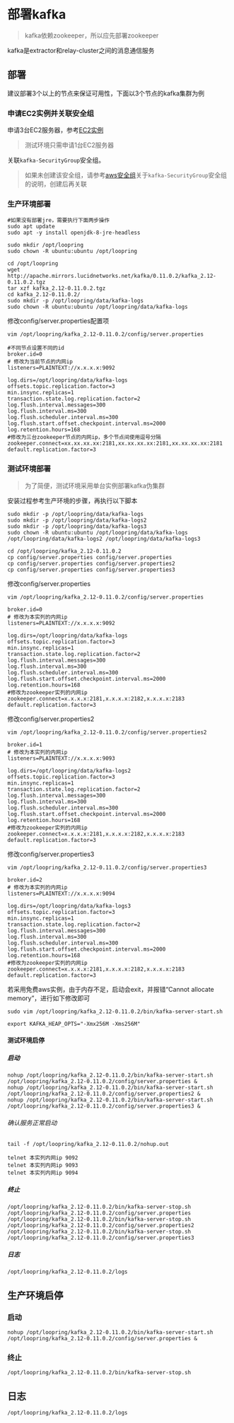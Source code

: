 # 部署kafka

> kafka依赖zookeeper，所以应先部署zookeeper

kafka是extractor和relay-cluster之间的消息通信服务

## 部署
建议部署3个以上的节点来保证可用性，下面以3个节点的kafka集群为例

### 申请EC2实例并关联安全组
申请3台EC2服务器，参考[EC2实例](new_ec2_cn.md)
>测试环境只需申请1台EC2服务器

关联`kafka-SecurityGroup`安全组。
> 如果未创建该安全组，请参考[aws安全组](security_group_cn.md)关于`kafka-SecurityGroup`安全组的说明，创建后再关联

### 生产环境部署
```
#如果没有部署jre，需要执行下面两步操作
sudo apt update
sudo apt -y install openjdk-8-jre-headless

sudo mkdir /opt/loopring
sudo chown -R ubuntu:ubuntu /opt/loopring

cd /opt/loopring
wget http://apache.mirrors.lucidnetworks.net/kafka/0.11.0.2/kafka_2.12-0.11.0.2.tgz
tar xzf kafka_2.12-0.11.0.2.tgz
cd kafka_2.12-0.11.0.2/
sudo mkdir -p /opt/loopring/data/kafka-logs
sudo chown -R ubuntu:ubuntu /opt/loopring/data/kafka-logs
```
修改config/server.properties配置项

`vim /opt/loopring/kafka_2.12-0.11.0.2/config/server.properties`
```
#不同节点设置不同的id
broker.id=0
# 修改为当前节点的内网ip
listeners=PLAINTEXT://x.x.x.x:9092

log.dirs=/opt/loopring/data/kafka-logs
offsets.topic.replication.factor=3
min.insync.replicas=1
transaction.state.log.replication.factor=2
log.flush.interval.messages=300
log.flush.interval.ms=300
log.flush.scheduler.interval.ms=300
log.flush.start.offset.checkpoint.interval.ms=2000
log.retention.hours=168
#修改为三台zookeeper节点的内网ip，多个节点间使用逗号分隔
zookeeper.connect=xx.xx.xx.xx:2181,xx.xx.xx.xx:2181,xx.xx.xx.xx:2181
default.replication.factor=3
```
### 测试环境部署
>为了简便，测试环境采用单台实例部署kafka伪集群

安装过程参考生产环境的步骤，再执行以下脚本
```
sudo mkdir -p /opt/loopring/data/kafka-logs
sudo mkdir -p /opt/loopring/data/kafka-logs2
sudo mkdir -p /opt/loopring/data/kafka-logs3
sudo chown -R ubuntu:ubuntu /opt/loopring/data/kafka-logs /opt/loopring/data/kafka-logs2 /opt/loopring/data/kafka-logs3

cd /opt/loopring/kafka_2.12-0.11.0.2
cp config/server.properties config/server.properties
cp config/server.properties config/server.properties2
cp config/server.properties config/server.properties3
```
修改config/server.properties

`vim /opt/loopring/kafka_2.12-0.11.0.2/config/server.properties`
```
broker.id=0
# 修改为本实列的内网ip
listeners=PLAINTEXT://x.x.x.x:9092

log.dirs=/opt/loopring/data/kafka-logs
offsets.topic.replication.factor=3
min.insync.replicas=1
transaction.state.log.replication.factor=2
log.flush.interval.messages=300
log.flush.interval.ms=300
log.flush.scheduler.interval.ms=300
log.flush.start.offset.checkpoint.interval.ms=2000
log.retention.hours=168
#修改为zookeeper实列的内网ip
zookeeper.connect=x.x.x.x:2181,x.x.x.x:2182,x.x.x.x:2183
default.replication.factor=3
```

修改config/server.properties2

`vim /opt/loopring/kafka_2.12-0.11.0.2/config/server.properties2`
```
broker.id=1
# 修改为本实列的内网ip
listeners=PLAINTEXT://x.x.x.x:9093

log.dirs=/opt/loopring/data/kafka-logs2
offsets.topic.replication.factor=3
min.insync.replicas=1
transaction.state.log.replication.factor=2
log.flush.interval.messages=300
log.flush.interval.ms=300
log.flush.scheduler.interval.ms=300
log.flush.start.offset.checkpoint.interval.ms=2000
log.retention.hours=168
#修改为zookeeper实列的内网ip
zookeeper.connect=x.x.x.x:2181,x.x.x.x:2182,x.x.x.x:2183
default.replication.factor=3
```

修改config/server.properties3

`vim /opt/loopring/kafka_2.12-0.11.0.2/config/server.properties3`
```
broker.id=2
# 修改为本实列的内网ip
listeners=PLAINTEXT://x.x.x.x:9094

log.dirs=/opt/loopring/data/kafka-logs3
offsets.topic.replication.factor=3
min.insync.replicas=1
transaction.state.log.replication.factor=2
log.flush.interval.messages=300
log.flush.interval.ms=300
log.flush.scheduler.interval.ms=300
log.flush.start.offset.checkpoint.interval.ms=2000
log.retention.hours=168
#修改为zookeeper实列的内网ip
zookeeper.connect=x.x.x.x:2181,x.x.x.x:2182,x.x.x.x:2183
default.replication.factor=3
```

若采用免费aws实例，由于内存不足，启动会exit，并报错“Cannot allocate memory”，进行如下修改即可

`sudo vim /opt/loopring/kafka_2.12-0.11.0.2/bin/kafka-server-start.sh`

```
export KAFKA_HEAP_OPTS="-Xmx256M -Xms256M"
```
#### 测试环境启停

##### 启动
```
nohup /opt/loopring/kafka_2.12-0.11.0.2/bin/kafka-server-start.sh /opt/loopring/kafka_2.12-0.11.0.2/config/server.properties &
nohup /opt/loopring/kafka_2.12-0.11.0.2/bin/kafka-server-start.sh /opt/loopring/kafka_2.12-0.11.0.2/config/server.properties2 &
nohup /opt/loopring/kafka_2.12-0.11.0.2/bin/kafka-server-start.sh /opt/loopring/kafka_2.12-0.11.0.2/config/server.properties3 &
```

###### 确认服务正常启动
```
tail -f /opt/loopring/kafka_2.12-0.11.0.2/nohup.out

telnet 本实列内网ip 9092
telnet 本实列内网ip 9093
telnet 本实列内网ip 9094
```

##### 终止
```
/opt/loopring/kafka_2.12-0.11.0.2/bin/kafka-server-stop.sh /opt/loopring/kafka_2.12-0.11.0.2/config/server.properties
/opt/loopring/kafka_2.12-0.11.0.2/bin/kafka-server-stop.sh /opt/loopring/kafka_2.12-0.11.0.2/config/server.properties2
/opt/loopring/kafka_2.12-0.11.0.2/bin/kafka-server-stop.sh /opt/loopring/kafka_2.12-0.11.0.2/config/server.properties3
```
##### 日志
`/opt/loopring/kafka_2.12-0.11.0.2/logs`
## 生产环境启停

### 启动
```
nohup /opt/loopring/kafka_2.12-0.11.0.2/bin/kafka-server-start.sh /opt/loopring/kafka_2.12-0.11.0.2/config/server.properties &
```

### 终止
`/opt/loopring/kafka_2.12-0.11.0.2/bin/kafka-server-stop.sh`

## 日志
`/opt/loopring/kafka_2.12-0.11.0.2/logs`
